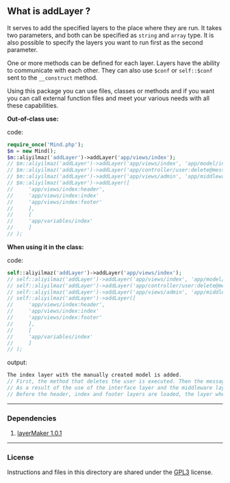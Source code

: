 ## What is addLayer ?

It serves to add the specified layers to the place where they are run. It takes two parameters, and both can be specified as `string` and `array` type. It is also possible to specify the layers you want to run first as the second parameter. 

One or more methods can be defined for each layer. Layers have the ability to communicate with each other. They can also use `$conf` or `self::$conf` sent to the `__construct` method.

Using this package you can use files, classes or methods and if you want you can call external function files and meet your various needs with all these capabilities.

**Out-of-class use:**

code:
```php
require_once('Mind.php');
$m = new Mind();
$m::aliyilmaz('addLayer')->addLayer('app/views/index');
// $m::aliyilmaz('addLayer')->addLayer('app/views/index', 'app/model/index');
// $m::aliyilmaz('addLayer')->addLayer('app/controller/user:delete@message');
// $m::aliyilmaz('addLayer')->addLayer('app/views/admin', 'app/middleware/auth:admin');
// $m::aliyilmaz('addLayer')->addLayer([
//     'app/views/index:header', 
//     'app/views/index:index'
//     'app/views/index:footer'
//     ],
//     [
//     'app/variables/index'
//     ]
// );
```

**When using it in the class:**

code:
```php
self::aliyilmaz('addLayer')->addLayer('app/views/index');
// self::aliyilmaz('addLayer')->addLayer('app/views/index', 'app/model/index');
// self::aliyilmaz('addLayer')->addLayer('app/controller/user:delete@message');
// self::aliyilmaz('addLayer')->addLayer('app/views/admin', 'app/middleware/auth:admin');
// self::aliyilmaz('addLayer')->addLayer([
//     'app/views/index:header', 
//     'app/views/index:index'
//     'app/views/index:footer'
//     ],
//     [
//     'app/variables/index'
//     ]
// );
```

output:
```php
The index layer with the manually created model is added.
// First, the method that deletes the user is executed. Then the message method is executed.
// As a result of the use of the interface layer and the middleware layer together, only the page viewed by the admin.
// Before the header, index and footer layers are loaded, the layer where the variables to be used in these parts are defined is loaded.
```

---

### Dependencies
1. [layerMaker 1.0.1](https://github.com/aliyilmaz/layerMaker)

---

### License
Instructions and files in this directory are shared under the [GPL3](https://github.com/aliyilmaz/getOS/blob/main/LICENSE) license.
